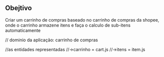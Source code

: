 ## Obejtivo

Criar um carrinho de compras baseado no carrinho de compras da shopee, 
onde o carrinho armazene itens e faça o calculo de sub-itens automaticamente

// dominio da aplicação: carrinho de compras

//as entidades representadas
//->carrinho = cart.js
//->itens = item.js